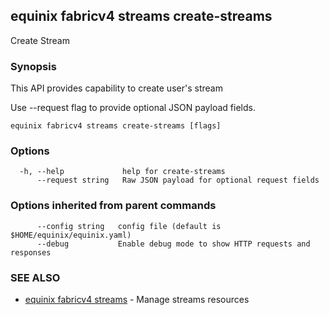## equinix fabricv4 streams create-streams

Create Stream

### Synopsis

This API provides capability to create user's stream

Use --request flag to provide optional JSON payload fields.

```
equinix fabricv4 streams create-streams [flags]
```

### Options

```
  -h, --help             help for create-streams
      --request string   Raw JSON payload for optional request fields
```

### Options inherited from parent commands

```
      --config string   config file (default is $HOME/equinix/equinix.yaml)
      --debug           Enable debug mode to show HTTP requests and responses
```

### SEE ALSO

* [equinix fabricv4 streams](equinix_fabricv4_streams.md)	 - Manage streams resources

